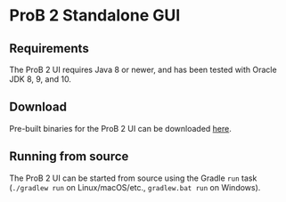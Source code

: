 # ProB 2 Standalone GUI

## Requirements

The ProB 2 UI requires Java 8 or newer, and has been tested with Oracle JDK 8, 9, and 10.

## Download

Pre-built binaries for the ProB 2 UI can be downloaded [here](https://www3.hhu.de/stups/downloads/prob2/).

## Running from source

The ProB 2 UI can be started from source using the Gradle `run` task (`./gradlew run` on Linux/macOS/etc., `gradlew.bat run` on Windows).

